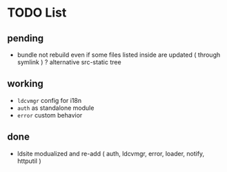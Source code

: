 # TODO List

## pending
 - bundle not rebuild even if some files listed inside are updated ( through symlink )
 ? alternative src-static tree

## working

 - `ldcvmgr` config for i18n
 - `auth` as standalone module
 - `error` custom behavior

## done

 * ldsite modualized and re-add ( auth, ldcvmgr, error, loader, notify, httputil )
